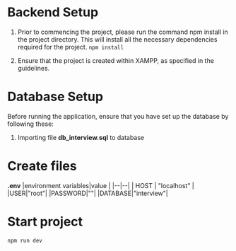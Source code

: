 ﻿# Backend Setup

 1. Prior to commencing the project, please run the command npm install
    in the project directory. This will install all the necessary
    dependencies required for the project.
	   `npm install` 
  
 2. Ensure that the project is created within XAMPP, as specified in the
        guidelines.

# Database Setup
Before running the application, ensure that you have set up the database by following these:

 1. Importing file **db_interview.sql** to database

# Create files

**.env**
|environment variables|value  |
|--|--|
| HOST | "localhost" |
|USER|"root"|
|PASSWORD|""|
|DATABASE|"interview"|

# Start project

    npm run dev
